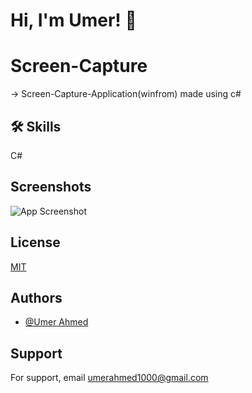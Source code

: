 # Hi, I'm Umer! 👋

# Screen-Capture

-> Screen-Capture-Application(winfrom) made using c#

## 🛠 Skills
C#

## Screenshots
![App Screenshot](https://github.com/imumer12/Ping-Pong/blob/main/Ping%20Pong.png)


## License

[MIT](https://choosealicense.com/licenses/mit/)


## Authors

- [@Umer Ahmed](https://www.github.com/imumer12)


## Support

For support, email umerahmed1000@gmail.com
